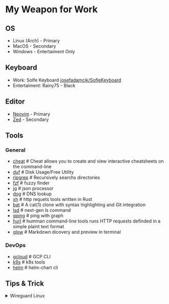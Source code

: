 # My Weapon for Work

## OS
- Linux (Arch) - Primary
- MacOS - Secondary
- Windows - Entertaiment Only

## Keyboard 
- Work: Solfe Keyboard [josefadamcik/SofleKeyboard](https://github.com/josefadamcik/SofleKeyboard) 
- Entertaiment: Rainy75 - Black

## Editor
- [Neovim](https://github.com/neovim/neovim) - Primary
- [Zed](https://github.com/zed-industries/zed) - Secondary

## Tools
### General
  - [cheat](https://github.com/cheat/cheat) # Cheat allows you to create and view interactive cheatsheets on the command-line
  - [duf](https://github.com/muesli/duf)       # Disk Usage/Free Utility
  - [ripgrep](https://github.com/BurntSushi/ripgrep)   # Recursively searchs directories
  - [fzf](https://github.com/junegunn/fzf)       # fuzzy finder
  - [jq](https://github.com/junegunn/fzf)        # json processor
  - [dog](https://github.com/ogham/dog)       # DNS lookup
  - [xh](https://github.com/ducaale/xh)        # http requets tools written in Rust
  - [bat](https://github.com/sharkdp/bat)       # A cat(1) clone with syntax highlighting and Git integration
  - [lsd](https://github.com/lsd-rs/lsd)       # next-gen ls command
  - [gping](https://github.com/orf/gping)     # ping with graph
  - [hurl](https://github.com/Orange-OpenSource/hurl)  # humman command-line tools runs HTTP requests definded in a simple plaint text format
  - [glow](https://github.com/charmbracelet/glow)      # Markdown dicovery and preview in terminal
### DevOps  
  - [gcloud](https://cloud.google.com/sdk/gcloud)    # GCP CLI
  - [k9s](https://k9scli.io/)       # k8s tools
  - [helm](https://helm.sh/)      # helm-chart cli


## Tips & Trick 
<details>
<summary>Wireguard Linux</summary>

```bash
# Import profile
sudo nmcli connection import type wireguard file $file
```

</details>


